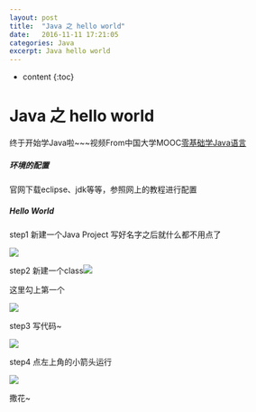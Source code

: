 ```yaml
---
layout: post
title:  "Java 之 hello world"
date:   2016-11-11 17:21:05
categories: Java
excerpt: Java hello world
---
```


* content
{:toc}

# Java 之 hello world

终于开始学Java啦~~~视频From中国大学MOOC[零基础学Java语言](http://www.icourse163.org/course/ZJU-1001541001#/info)

##### 环境的配置

官网下载eclipse、jdk等等，参照网上的教程进行配置

##### Hello World

step1 新建一个Java Project  写好名字之后就什么都不用点了

![](http://ww4.sinaimg.cn/large/006pzljrgw1f9wb0hjc2bj30ho02bmx7.jpg)

step2  新建一个class![](http://ww3.sinaimg.cn/large/006pzljrgw1f9wb1t5b3bj30gk05vmy7.jpg)

这里勾上第一个

![](http://ww4.sinaimg.cn/large/006pzljrgw1f9wb2bc501j309o02i0su.jpg)

step3 写代码~

![](http://ww3.sinaimg.cn/large/006pzljrgw1f9wb2v875yj309y02lglw.jpg)

step4 点左上角的小箭头运行

![](http://ww1.sinaimg.cn/large/006pzljrgw1f9wb378l6sj30am034gll.jpg)

撒花~




